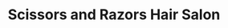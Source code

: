 ---
title: "Scissors and Razors Hair Salon"
url: /karachi/scissors-and-razors-hair-salon/
shop: hairdresser
---